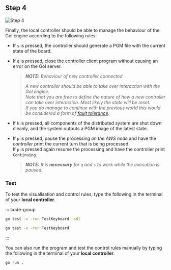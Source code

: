 <!--@include: index.md-->
#

## Step 4

![Step 4](/assets/cw_diagrams-Distributed_4.png)

Finally, the local controller should be able to manage the behaviour of the Gol engine according to the following rules:

- If `s` is pressed, the controller should generate a PGM file with the current state of the board.

- If `q` is pressed, close the controller client program without causing an error on the Gol server.
    >***NOTE:** Behaviour of new controller connected*
    >
    >*A new controller should be able to take over interaction with the Gol engine.\
    >Note that you are free to define the nature of how a new controller can take over interaction.
    >Most likely the state will be reset.\
    >If you do manage to continue with the previous world this would be considered a form of [fault tolerance](/golang/extensions#fault-tolerance).*

- If `k` is pressed, all components of the distributed system are shut down cleanly, and the system outputs a PGM image of the latest state.

- If `p` is pressed, pause the processing *on the AWS node* and have the *controller* print the current turn that is being processed.\
If `p` is pressed again resume the processing and have the controller print `Continuing`.
    > ***NOTE:**
    > It is **necessary** for `q` and `s` to work while the execution is paused.*

### Test

To test the visualisation and control rules, type the following in the terminal of your **local controller**.

::: code-group

``` bash [Test with SDL window]
go test -v -run TestKeyboard -sdl
```

``` bash [Test without SDL window]
go test -v -run TestKeyboard
```

:::

You can also run the program and test the control rules manually by typing the following in the terminal of your **local controller**.

``` bash
go run .
```
